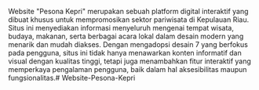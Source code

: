 Website "Pesona Kepri" merupakan sebuah platform digital interaktif yang dibuat khusus untuk mempromosikan sektor pariwisata di Kepulauan Riau. Situs ini menyediakan informasi menyeluruh mengenai tempat wisata, budaya, makanan, serta berbagai acara lokal dalam desain modern yang menarik dan mudah diakses. Dengan mengadopsi desain 7 yang berfokus pada pengguna, situs ini tidak hanya menawarkan konten informatif dan visual dengan kualitas tinggi, tetapi juga menambahkan fitur interaktif yang memperkaya pengalaman pengguna, baik dalam hal aksesibilitas maupun fungsionalitas.# Website-Pesona-Kepri
